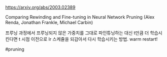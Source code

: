 https://arxiv.org/abs/2003.02389

Comparing Rewinding and Fine-tuning in Neural Network Pruning (Alex Renda, Jonathan Frankle, Michael Carbin)

프루닝 과정에서 프루닝되지 않은 가중치를 그대로 파인튜닝하는 대신 t만큼 더 학습시킨다면 t 시점 이전으로 lr 스케쥴을 되감아서 다시 학습시키는 방법. warm restart!

#pruning